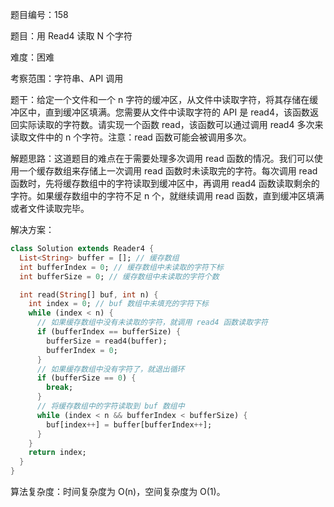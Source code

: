 题目编号：158

题目：用 Read4 读取 N 个字符

难度：困难

考察范围：字符串、API 调用

题干：给定一个文件和一个 n 字符的缓冲区，从文件中读取字符，将其存储在缓冲区中，直到缓冲区填满。您需要从文件中读取字符的 API 是 read4，该函数返回实际读取的字符数。请实现一个函数 read，该函数可以通过调用 read4 多次来读取文件中的 n 个字符。注意：read 函数可能会被调用多次。

解题思路：这道题目的难点在于需要处理多次调用 read 函数的情况。我们可以使用一个缓存数组来存储上一次调用 read 函数时未读取完的字符。每次调用 read 函数时，先将缓存数组中的字符读取到缓冲区中，再调用 read4 函数读取剩余的字符。如果缓存数组中的字符不足 n 个，就继续调用 read 函数，直到缓冲区填满或者文件读取完毕。

解决方案：

```dart
class Solution extends Reader4 {
  List<String> buffer = []; // 缓存数组
  int bufferIndex = 0; // 缓存数组中未读取的字符下标
  int bufferSize = 0; // 缓存数组中未读取的字符个数

  int read(String[] buf, int n) {
    int index = 0; // buf 数组中未填充的字符下标
    while (index < n) {
      // 如果缓存数组中没有未读取的字符，就调用 read4 函数读取字符
      if (bufferIndex == bufferSize) {
        bufferSize = read4(buffer);
        bufferIndex = 0;
      }
      // 如果缓存数组中没有字符了，就退出循环
      if (bufferSize == 0) {
        break;
      }
      // 将缓存数组中的字符读取到 buf 数组中
      while (index < n && bufferIndex < bufferSize) {
        buf[index++] = buffer[bufferIndex++];
      }
    }
    return index;
  }
}
```

算法复杂度：时间复杂度为 O(n)，空间复杂度为 O(1)。